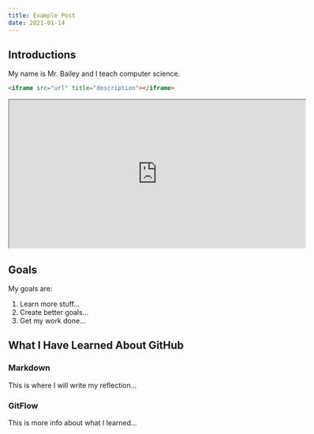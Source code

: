 ```yaml
---
title: Example Post
date: 2021-01-14
---
```


## Introductions

My name is Mr. Bailey and I teach computer science.

```html
<iframe src="url" title="description"></iframe>
```

<iframe src="https://mrbailey.codes/intro-slide-deck/" width="600" height="300"></iframe>

## Goals

My goals are:

1. Learn more stuff...
1. Create better goals...
1. Get my work done...

## What I Have Learned About GitHub

### Markdown

This is where I will write my reflection...

### GitFlow

This is more info about what I learned...
